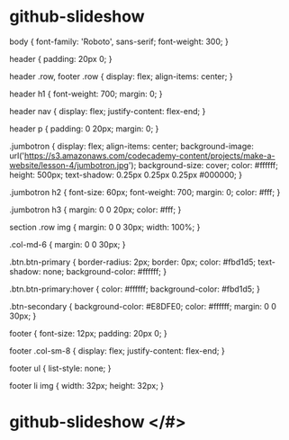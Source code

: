 # github-slideshow
body {
  font-family: 'Roboto', sans-serif;
  font-weight: 300;
}

header {
  padding: 20px 0;
}

header .row,
footer .row {
  display: flex;
  align-items: center;
}

header h1 {
  font-weight: 700;
  margin: 0;
}

header nav {
  display: flex;
  justify-content: flex-end;
}

header p {
  padding: 0 20px;
  margin: 0;
}

.jumbotron {
  display: flex;
  align-items: center;
  background-image: url('https://s3.amazonaws.com/codecademy-content/projects/make-a-website/lesson-4/jumbotron.jpg');
  background-size: cover;
  color: #ffffff;
  height: 500px;
  text-shadow: 0.25px 0.25px 0.25px #000000;
}

.jumbotron h2 {
  font-size: 60px;
  font-weight: 700;
  margin: 0;
  color: #fff;
}

.jumbotron h3 {
  margin: 0 0 20px;
  color: #fff;
}

section .row img {
  margin: 0 0 30px;
  width: 100%;
}

.col-md-6 {
  margin: 0 0 30px;
}

.btn.btn-primary {
  border-radius: 2px;
  border: 0px;
  color: #fbd1d5;
  text-shadow: none;
  background-color: #ffffff;
}

.btn.btn-primary:hover {
  color: #ffffff;
  background-color: #fbd1d5;
}

.btn-secondary {
  background-color: #E8DFE0;
  color: #ffffff;
  margin: 0 0 30px;
}

footer {
  font-size: 12px;
  padding: 20px 0;
}

footer .col-sm-8 {
  display: flex;
  justify-content: flex-end;
}

footer ul {
  list-style: none;
}

footer li img {
  width: 32px;
  height: 32px;
}
# github-slideshow </#>
